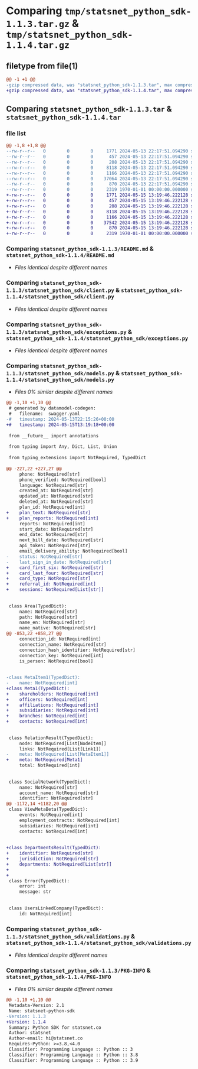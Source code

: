 # Comparing `tmp/statsnet_python_sdk-1.1.3.tar.gz` & `tmp/statsnet_python_sdk-1.1.4.tar.gz`

## filetype from file(1)

```diff
@@ -1 +1 @@
-gzip compressed data, was "statsnet_python_sdk-1.1.3.tar", max compression
+gzip compressed data, was "statsnet_python_sdk-1.1.4.tar", max compression
```

## Comparing `statsnet_python_sdk-1.1.3.tar` & `statsnet_python_sdk-1.1.4.tar`

### file list

```diff
@@ -1,8 +1,8 @@
--rw-r--r--   0        0        0     1771 2024-05-13 22:17:51.094290 statsnet_python_sdk-1.1.3/README.md
--rw-r--r--   0        0        0      457 2024-05-13 22:17:51.094290 statsnet_python_sdk-1.1.3/pyproject.toml
--rw-r--r--   0        0        0      208 2024-05-13 22:17:51.094290 statsnet_python_sdk-1.1.3/statsnet_python_sdk/__init__.py
--rw-r--r--   0        0        0     8118 2024-05-13 22:17:51.094290 statsnet_python_sdk-1.1.3/statsnet_python_sdk/client.py
--rw-r--r--   0        0        0     1166 2024-05-13 22:17:51.094290 statsnet_python_sdk-1.1.3/statsnet_python_sdk/exceptions.py
--rw-r--r--   0        0        0    37064 2024-05-13 22:17:51.094290 statsnet_python_sdk-1.1.3/statsnet_python_sdk/models.py
--rw-r--r--   0        0        0      870 2024-05-13 22:17:51.094290 statsnet_python_sdk-1.1.3/statsnet_python_sdk/validations.py
--rw-r--r--   0        0        0     2319 1970-01-01 00:00:00.000000 statsnet_python_sdk-1.1.3/PKG-INFO
+-rw-r--r--   0        0        0     1771 2024-05-15 13:19:46.222128 statsnet_python_sdk-1.1.4/README.md
+-rw-r--r--   0        0        0      457 2024-05-15 13:19:46.222128 statsnet_python_sdk-1.1.4/pyproject.toml
+-rw-r--r--   0        0        0      208 2024-05-15 13:19:46.222128 statsnet_python_sdk-1.1.4/statsnet_python_sdk/__init__.py
+-rw-r--r--   0        0        0     8118 2024-05-15 13:19:46.222128 statsnet_python_sdk-1.1.4/statsnet_python_sdk/client.py
+-rw-r--r--   0        0        0     1166 2024-05-15 13:19:46.222128 statsnet_python_sdk-1.1.4/statsnet_python_sdk/exceptions.py
+-rw-r--r--   0        0        0    37542 2024-05-15 13:19:46.222128 statsnet_python_sdk-1.1.4/statsnet_python_sdk/models.py
+-rw-r--r--   0        0        0      870 2024-05-15 13:19:46.222128 statsnet_python_sdk-1.1.4/statsnet_python_sdk/validations.py
+-rw-r--r--   0        0        0     2319 1970-01-01 00:00:00.000000 statsnet_python_sdk-1.1.4/PKG-INFO
```

### Comparing `statsnet_python_sdk-1.1.3/README.md` & `statsnet_python_sdk-1.1.4/README.md`

 * *Files identical despite different names*

### Comparing `statsnet_python_sdk-1.1.3/statsnet_python_sdk/client.py` & `statsnet_python_sdk-1.1.4/statsnet_python_sdk/client.py`

 * *Files identical despite different names*

### Comparing `statsnet_python_sdk-1.1.3/statsnet_python_sdk/exceptions.py` & `statsnet_python_sdk-1.1.4/statsnet_python_sdk/exceptions.py`

 * *Files identical despite different names*

### Comparing `statsnet_python_sdk-1.1.3/statsnet_python_sdk/models.py` & `statsnet_python_sdk-1.1.4/statsnet_python_sdk/models.py`

 * *Files 0% similar despite different names*

```diff
@@ -1,10 +1,10 @@
 # generated by datamodel-codegen:
 #   filename:  swagger.yaml
-#   timestamp: 2024-05-13T22:15:26+00:00
+#   timestamp: 2024-05-15T13:19:18+00:00
 
 from __future__ import annotations
 
 from typing import Any, Dict, List, Union
 
 from typing_extensions import NotRequired, TypedDict
 
@@ -227,22 +227,27 @@
     phone: NotRequired[str]
     phone_verified: NotRequired[bool]
     language: NotRequired[str]
     created_at: NotRequired[str]
     updated_at: NotRequired[str]
     deleted_at: NotRequired[str]
     plan_id: NotRequired[int]
+    plan_text: NotRequired[str]
+    plan_reports: NotRequired[int]
     reports: NotRequired[int]
     start_date: NotRequired[str]
     end_date: NotRequired[str]
     next_bill_date: NotRequired[str]
     api_token: NotRequired[str]
     email_delivery_ability: NotRequired[bool]
-    status: NotRequired[str]
-    last_sign_in_date: NotRequired[str]
+    card_first_six: NotRequired[str]
+    card_last_four: NotRequired[str]
+    card_type: NotRequired[str]
+    referral_id: NotRequired[int]
+    sessions: NotRequired[List[str]]
 
 
 class Area(TypedDict):
     name: NotRequired[str]
     path: NotRequired[str]
     name_en: NotRequired[str]
     name_native: NotRequired[str]
@@ -853,22 +858,27 @@
     connection_id: NotRequired[int]
     connection_name: NotRequired[str]
     connection_hash_identifier: NotRequired[str]
     connection_key: NotRequired[int]
     is_person: NotRequired[bool]
 
 
-class MetaItem1(TypedDict):
-    name: NotRequired[int]
+class Meta1(TypedDict):
+    shareholders: NotRequired[int]
+    officers: NotRequired[int]
+    affiliations: NotRequired[int]
+    subsidiaries: NotRequired[int]
+    branches: NotRequired[int]
+    contacts: NotRequired[int]
 
 
 class RelationResult(TypedDict):
     node: NotRequired[List[NodeItem]]
     links: NotRequired[List[Link1]]
-    meta: NotRequired[List[MetaItem1]]
+    meta: NotRequired[Meta1]
     total: NotRequired[int]
 
 
 class SocialNetwork(TypedDict):
     name: NotRequired[str]
     account_name: NotRequired[str]
     identifier: NotRequired[str]
@@ -1172,14 +1182,20 @@
 class ViewMetaBeta(TypedDict):
     events: NotRequired[int]
     employment_contracts: NotRequired[int]
     subsidiaries: NotRequired[int]
     contacts: NotRequired[int]
 
 
+class DepartmentsResult(TypedDict):
+    identifier: NotRequired[str]
+    jurisdiction: NotRequired[str]
+    departments: NotRequired[List[str]]
+
+
 class Error(TypedDict):
     error: int
     message: str
 
 
 class UsersLinkedCompany(TypedDict):
     id: NotRequired[int]
```

### Comparing `statsnet_python_sdk-1.1.3/statsnet_python_sdk/validations.py` & `statsnet_python_sdk-1.1.4/statsnet_python_sdk/validations.py`

 * *Files identical despite different names*

### Comparing `statsnet_python_sdk-1.1.3/PKG-INFO` & `statsnet_python_sdk-1.1.4/PKG-INFO`

 * *Files 0% similar despite different names*

```diff
@@ -1,10 +1,10 @@
 Metadata-Version: 2.1
 Name: statsnet-python-sdk
-Version: 1.1.3
+Version: 1.1.4
 Summary: Python SDK for statsnet.co
 Author: statsnet
 Author-email: hi@statsnet.co
 Requires-Python: >=3.8,<4.0
 Classifier: Programming Language :: Python :: 3
 Classifier: Programming Language :: Python :: 3.8
 Classifier: Programming Language :: Python :: 3.9
```

